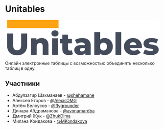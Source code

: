# Unitables
![Unitables](src/client/img/logo_readme.png)

Онлайн электронные таблицы с возможностью объединять несколько таблиц в одну.

## Участники
- Абдулзагир Шахманаев - [@shehamane](https://github.com/shehamane)
- Алексей Егоров - [@AlexisOMG](https://github.com/AlexisOMG)
- Артём Белоусов - [@flygrounder](https://github.com/flygrounder)
- Динара Абдраманова - [@avonamardba](https://github.com/avonamardba)
- Дмитрий Жук - [@ZhukDima](https://github.com/ZhukDima)
- Милана Кондакова - [@MKondakova](https://github.com/MKondakova)
